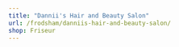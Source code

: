 ```yaml
---
title: "Dannii's Hair and Beauty Salon"
url: /frodsham/danniis-hair-and-beauty-salon/
shop: Friseur
---
```

